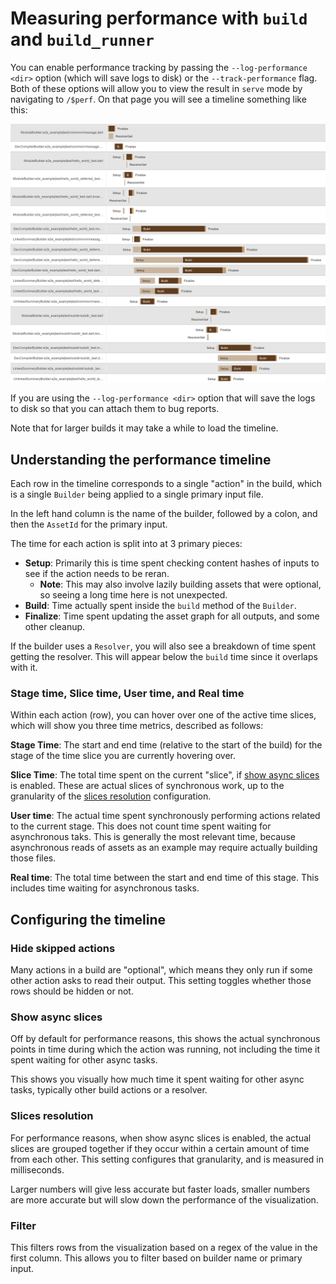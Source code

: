 # Measuring performance with `build` and `build_runner`

You can enable performance tracking by passing the `--log-performance <dir>`
option (which will save logs to disk) or the `--track-performance` flag. Both of
these options will allow you to view the result in `serve` mode by navigating to
`/$perf`. On that page you will see a timeline something like this:

![example build](images/example_build.png)

If you are using the `--log-performance <dir>` option that will save the logs to
disk so that you can attach them to bug reports.

Note that for larger builds it may take a while to load the timeline.

## Understanding the performance timeline

Each row in the timeline corresponds to a single "action" in the build, which
is a single `Builder` being applied to a single primary input file.

In the left hand column is the name of the builder, followed by a colon, and
then the `AssetId` for the primary input.

The time for each action is split into at 3 primary pieces:

-   **Setup**: Primarily this is time spent checking content hashes of inputs to
    see if the action needs to be reran.
    -   __Note__: This may also involve lazily building assets that were
        optional, so seeing a long time here is not unexpected.
-   **Build**: Time actually spent inside the `build` method of the `Builder`.
-   **Finalize**: Time spent updating the asset graph for all outputs, and some
    other cleanup.

If the builder uses a `Resolver`, you will also see a breakdown of time spent
getting the resolver. This will appear below the `build` time since it overlaps
with it.

### Stage time, Slice time, User time, and Real time

Within each action (row), you can hover over one of the active time slices,
which will show you three time metrics, described as follows:

**Stage Time**: The start and end time (relative to the start of the build) for
the stage of the time slice you are currently hovering over.

**Slice Time**: The total time spent on the current "slice", if
[show async slices](#show-async-slices) is enabled. These are actual slices of
synchronous work, up to the granularity of the
[slices resolution](#slices-resolution) configuration.

**User time**: The actual time spent synchronously performing actions related to
the current stage. This does not count time spent waiting for asynchronous taks.
This is generally the most relevant time, because asynchronous reads of assets
as an example may require actually building those files.

**Real time**: The total time between the start and end time of this stage. This
includes time waiting for asynchronous tasks.

## Configuring the timeline

### Hide skipped actions

Many actions in a build are "optional", which means they only run if some other
action asks to read their output. This setting toggles whether those rows
should be hidden or not.

### Show async slices

Off by default for performance reasons, this shows the actual synchronous points
in time during which the action was running, not including the time it spent
waiting for other async tasks.

This shows you visually how much time it spent waiting for other async tasks,
typically other build actions or a resolver.

### Slices resolution

For performance reasons, when show async slices is enabled, the actual slices
are grouped together if they occur within a certain amount of time from each
other. This setting configures that granularity, and is measured in
milliseconds.

Larger numbers will give less accurate but faster loads, smaller numbers are more
accurate but will slow down the performance of the visualization.

### Filter

This filters rows from the visualization based on a regex of the value in the
first column. This allows you to filter based on builder name or primary input.
